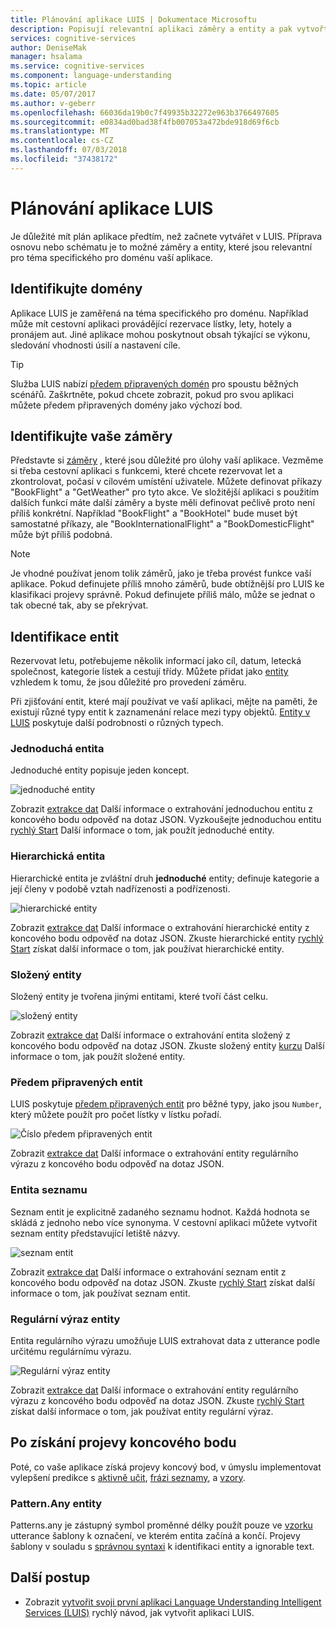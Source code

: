 ```yaml
---
title: Plánování aplikace LUIS | Dokumentace Microsoftu
description: Popisují relevantní aplikaci záměry a entity a pak vytvořte plány aplikace v Language Understanding Intelligent Services (LUIS).
services: cognitive-services
author: DeniseMak
manager: hsalama
ms.service: cognitive-services
ms.component: language-understanding
ms.topic: article
ms.date: 05/07/2017
ms.author: v-geberr
ms.openlocfilehash: 66036da19b0c7f49935b32272e963b3766497605
ms.sourcegitcommit: e0834ad0bad38f4fb007053a472bde918d69f6cb
ms.translationtype: MT
ms.contentlocale: cs-CZ
ms.lasthandoff: 07/03/2018
ms.locfileid: "37438172"
---
```

# <a name="plan-your-luis-app"></a>Plánování aplikace LUIS

Je důležité mít plán aplikace předtím, než začnete vytvářet v LUIS. Příprava osnovu nebo schématu je to možné záměry a entity, které jsou relevantní pro téma specifického pro doménu vaší aplikace.  

## <a name="identify-your-domain"></a>Identifikujte domény
Aplikace LUIS je zaměřená na téma specifického pro doménu.  Například může mít cestovní aplikaci provádějící rezervace lístky, lety, hotely a pronájem aut. Jiné aplikace mohou poskytnout obsah týkající se výkonu, sledování vhodnosti úsilí a nastavení cíle. 

> [!TIP]
> Služba LUIS nabízí [předem připravených domén](luis-how-to-use-prebuilt-domains.md) pro spoustu běžných scénářů.
> Zaškrtněte, pokud chcete zobrazit, pokud pro svou aplikaci můžete předem připravených domény jako výchozí bod.

## <a name="identify-your-intents"></a>Identifikujte vaše záměry
Představte si [záměry](luis-concept-intent.md) , které jsou důležité pro úlohy vaší aplikace. Vezměme si třeba cestovní aplikaci s funkcemi, které chcete rezervovat let a zkontrolovat, počasí v cílovém umístění uživatele. Můžete definovat příkazy "BookFlight" a "GetWeather" pro tyto akce. Ve složitější aplikaci s použitím dalších funkcí máte další záměry a byste měli definovat pečlivě proto není příliš konkrétní. Například "BookFlight" a "BookHotel" bude muset být samostatné příkazy, ale "BookInternationalFlight" a "BookDomesticFlight" může být příliš podobná.

> [!NOTE]
> Je vhodné používat jenom tolik záměrů, jako je třeba provést funkce vaší aplikace. Pokud definujete příliš mnoho záměrů, bude obtížnější pro LUIS ke klasifikaci projevy správně. Pokud definujete příliš málo, může se jednat o tak obecné tak, aby se překrývat.


## <a name="identify-your-entities"></a>Identifikace entit
Rezervovat letu, potřebujeme několik informací jako cíl, datum, letecká společnost, kategorie lístek a cestují třídy. Můžete přidat jako [entity](luis-concept-entity-types.md) vzhledem k tomu, že jsou důležité pro provedení záměru. 

Při zjišťování entit, které mají používat ve vaší aplikaci, mějte na paměti, že existují různé typy entit k zaznamenání relace mezi typy objektů. [Entity v LUIS](luis-concept-entity-types.md) poskytuje další podrobnosti o různých typech.

### <a name="simple-entity"></a>Jednoduchá entita
Jednoduché entity popisuje jeden koncept.

![jednoduché entity](./media/luis-plan-your-app/simple-entity.png)

Zobrazit [extrakce dat](luis-concept-data-extraction.md#simple-entity-data) Další informace o extrahování jednoduchou entitu z koncového bodu odpověď na dotaz JSON. Vyzkoušejte jednoduchou entitu [rychlý Start](luis-quickstart-primary-and-secondary-data.md) Další informace o tom, jak použít jednoduché entity.

### <a name="hierarchical-entity"></a>Hierarchická entita
Hierarchické entita je zvláštní druh **jednoduché** entity; definuje kategorie a její členy v podobě vztah nadřízenosti a podřízenosti.

![hierarchické entity](./media/luis-plan-your-app/hierarchical-entity.png)

Zobrazit [extrakce dat](luis-concept-data-extraction.md#hierarchical-entity-data) Další informace o extrahování hierarchické entity z koncového bodu odpověď na dotaz JSON. Zkuste hierarchické entity [rychlý Start](luis-quickstart-intent-and-hier-entity.md) získat další informace o tom, jak používat hierarchické entity.

### <a name="composite-entity"></a>Složený entity
Složený entity je tvořena jinými entitami, které tvoří část celku. 

![složený entity](./media/luis-plan-your-app/composite-entity.png)

Zobrazit [extrakce dat](luis-concept-data-extraction.md#composite-entity-data) Další informace o extrahování entita složený z koncového bodu odpověď na dotaz JSON. Zkuste složený entity [kurzu](luis-tutorial-composite-entity.md) Další informace o tom, jak použít složené entity.

### <a name="prebuilt-entity"></a>Předem připravených entit
LUIS poskytuje [předem připravených entit](luis-prebuilt-entities.md) pro běžné typy, jako jsou `Number`, který můžete použít pro počet lístky v lístku pořadí.

![Číslo předem připravených entit](./media/luis-plan-your-app/number-entity.png)

Zobrazit [extrakce dat](luis-concept-data-extraction.md#prebuilt-entity-data) Další informace o extrahování entity regulárního výrazu z koncového bodu odpověď na dotaz JSON. 

### <a name="list-entity"></a>Entita seznamu 
Seznam entit je explicitně zadaného seznamu hodnot. Každá hodnota se skládá z jednoho nebo více synonyma. V cestovní aplikaci můžete vytvořit seznam entity představující letiště názvy.

![seznam entit](./media/luis-plan-your-app/list-entity.png)

Zobrazit [extrakce dat](luis-concept-data-extraction.md#list-entity-data) Další informace o extrahování seznam entit z koncového bodu odpověď na dotaz JSON. Zkuste [rychlý Start](luis-quickstart-intent-and-list-entity.md) získat další informace o tom, jak používat seznam entit.

### <a name="regular-expression-entity"></a>Regulární výraz entity
Entita regulárního výrazu umožňuje LUIS extrahovat data z utterance podle určitému regulárnímu výrazu.

![Regulární výraz entity](./media/luis-plan-your-app/regex-entity.png)

Zobrazit [extrakce dat](luis-concept-data-extraction.md#regular-expression-entity-data) Další informace o extrahování entity regulárního výrazu z koncového bodu odpověď na dotaz JSON. Zkuste [rychlý Start](luis-quickstart-intents-regex-entity.md) získat další informace o tom, jak používat entity regulární výraz.

## <a name="after-getting-endpoint-utterances"></a>Po získání projevy koncového bodu
Poté, co vaše aplikace získá projevy koncový bod, v úmyslu implementovat vylepšení predikce s [aktivně učit](label-suggested-utterances.md), [frázi seznamy](luis-concept-feature.md), a [vzory](luis-concept-patterns.md). 

### <a name="patternany-entity"></a>Pattern.Any entity
Patterns.any je zástupný symbol proměnné délky použít pouze ve [vzorku](luis-concept-patterns.md) utterance šablony k označení, ve kterém entita začíná a končí. Projevy šablony v souladu s [správnou syntaxi](luis-concept-patterns.md#pattern-syntax) k identifikaci entity a ignorable text.


## <a name="next-steps"></a>Další postup
* Zobrazit [vytvořit svoji první aplikaci Language Understanding Intelligent Services (LUIS)](luis-get-started-create-app.md) rychlý návod, jak vytvořit aplikaci LUIS.